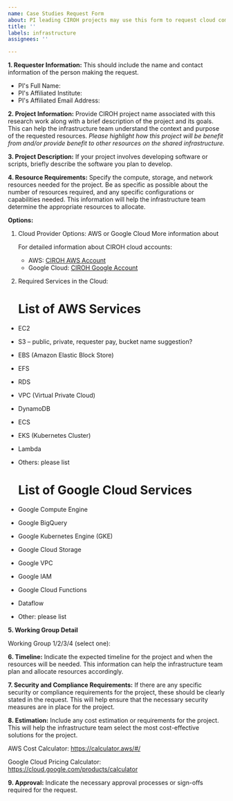 ```yaml
---
name: Case Studies Request Form
about: PI leading CIROH projects may use this form to request cloud computing resources (AWS or Google Cloud). Access is available to all consortium members and partners.
title: ''
labels: infrastructure
assignees: ''

---
```


**1.	Requester Information:**
This should include the name and contact information of the person making the request.
- PI's Full Name:
- PI's Affiliated Institute:
- PI's Affiliated Email Address:


**2.	Project Information:** 
Provide CIROH project name associated with this research work along with a brief description of the project and its goals. This can help the infrastructure team understand the context and purpose of the requested resources. *Please highlight how this project will be benefit from and/or provide benefit to other resources on the shared infrastructure.*


**3.  Project Description:**
If your project involves developing software or scripts, briefly describe the software you plan to develop.

**4.	Resource Requirements:** 
Specify the compute, storage, and network resources needed for the project. Be as specific as possible about the number of resources required, and any specific configurations or capabilities needed. This information will help the infrastructure team determine the appropriate resources to allocate.

**Options:**
1. Cloud Provider Options: AWS or Google Cloud
   More information about
   
   For detailed information about CIROH cloud accounts:
   * AWS: [CIROH AWS Account](https://docs.ciroh.org/docs/services/cloudservices/aws/)
   * Google Cloud: [CIROH Google Account](https://docs.ciroh.org/docs/services/cloudservices/google%20cloud/)

3. Required Services in the Cloud:

   List of AWS Services
   ====================
- EC2
- S3 – public, private, requester pay, bucket name suggestion?
- EBS (Amazon Elastic Block Store)
- EFS
- RDS
- VPC (Virtual Private Cloud)
- DynamoDB
- ECS
- EKS (Kubernetes Cluster)
- Lambda
- Others: please list

   List of Google Cloud Services
  ====================
- Google Compute Engine
- Google BigQuery
- Google Kubernetes Engine (GKE)
- Google Cloud Storage
- Google VPC
- Google IAM
- Google Cloud Functions
- Dataflow
- Other: please list

**5. Working Group Detail**

Working Group 1/2/3/4 (select one): 

**6.	Timeline:** 
Indicate the expected timeline for the project and when the resources will be needed. This information can help the infrastructure team plan and allocate resources accordingly.
 

**7.	Security and Compliance Requirements:** 
If there are any specific security or compliance requirements for the project, these should be clearly stated in the request. This will help ensure that the necessary security measures are in place for the project.
 

**8.	Estimation:** 
Include any cost estimation or requirements for the project. This will help the infrastructure team select the most cost-effective solutions for the project.

AWS Cost Calculator: https://calculator.aws/#/

Google Cloud Pricing Calculator: https://cloud.google.com/products/calculator
 
 
**9.	Approval:** 
Indicate the necessary approval processes or sign-offs required for the request.
